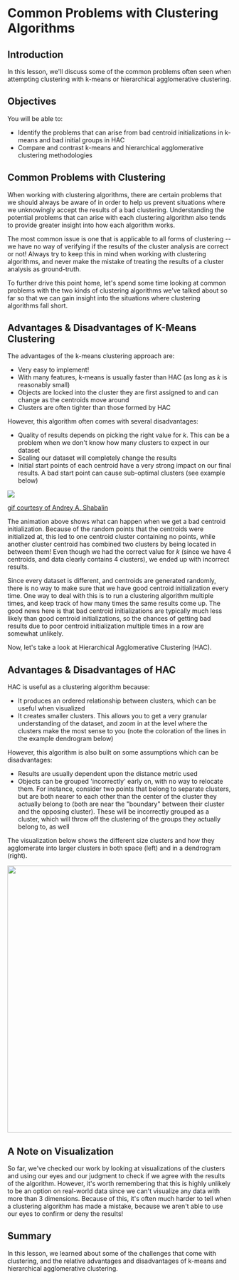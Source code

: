 # Common Problems with Clustering Algorithms

## Introduction

In this lesson, we'll discuss some of the common problems often seen when attempting clustering with k-means or hierarchical agglomerative clustering. 

## Objectives

You will be able to:

- Identify the problems that can arise from bad centroid initializations in k-means and bad initial groups in HAC 
- Compare and contrast k-means and hierarchical agglomerative clustering methodologies 

## Common Problems with Clustering

When working with clustering algorithms, there are certain problems that we should always be aware of in order to help us prevent situations where we unknowingly accept the results of a bad clustering. Understanding the potential problems that can arise with each clustering algorithm also tends to provide greater insight into how each algorithm works. 

The most common issue is one that is applicable to all forms of clustering -- we have no way of verifying if the results of the cluster analysis are correct or not! Always try to keep this in mind when working with clustering algorithms, and never make the mistake of treating the results of a cluster analysis as ground-truth. 

To further drive this point home, let's spend some time looking at common problems with the two kinds of clustering algorithms we've talked about so far so that we can gain insight into the situations where clustering algorithms fall short. 


## Advantages & Disadvantages of K-Means Clustering

The advantages of the k-means clustering approach are:

* Very easy to implement!
* With many features, k-means is usually faster than HAC (as long as $k$ is reasonably small) 
* Objects are locked into the cluster they are first assigned to and can change as the centroids move around 
* Clusters are often tighter than those formed by HAC 

However, this algorithm often comes with several disadvantages:

* Quality of results depends on picking the right value for $k$. This can be a problem when we don't know how many clusters to expect in our dataset 
* Scaling our dataset will completely change the results 
* Initial start points of each centroid have a very strong impact on our final results. A bad start point can cause sub-optimal clusters (see example below)

<img src='images/bad-centroid-start.gif'>

[gif courtesy of Andrey A. Shabalin](http://shabal.in/visuals/kmeans/right.gif)

The animation above shows what can happen when we get a bad centroid initialization. Because of the random points that the centroids were initialized at, this led to one centroid cluster containing no points, while another cluster centroid has combined two clusters by being located in between them!  Even though we had the correct value for $k$ (since we have 4 centroids, and data clearly contains 4 clusters), we ended up with incorrect results. 

Since every dataset is different, and centroids are generated randomly, there is no way to make sure that we have good centroid initialization every time. One way to deal with this is to run a clustering algorithm multiple times, and keep track of how many times the same results come up. The good news here is that bad centroid initializations are typically much less likely than good centroid initializations, so the chances of getting bad results due to poor centroid initialization multiple times in a row are somewhat unlikely. 

Now, let's take a look at Hierarchical Agglomerative Clustering (HAC). 

## Advantages & Disadvantages of HAC

HAC is useful as a clustering algorithm because:

* It produces an ordered relationship between clusters, which can be useful when visualized 
* It creates smaller clusters. This allows you to get a very granular understanding of the dataset, and zoom in at the level where the clusters make the most sense to you (note the coloration of the lines in the example dendrogram below) 

However, this algorithm is also built on some assumptions which can be disadvantages:

* Results are usually dependent upon the distance metric used 
* Objects can be grouped 'incorrectly' early on, with no way to relocate them. For instance, consider two points that belong to separate clusters, but are both nearer to each other than the center of the cluster they actually belong to (both are near the "boundary" between their cluster and the opposing cluster). These will be incorrectly grouped as a cluster, which will throw off the clustering of the groups they actually belong to, as well

The visualization below shows the different size clusters and how they agglomerate into larger clusters in both space (left) and in a dendrogram (right). 

<img src='images/new_bad-hac.png' width='600'>


## A Note on Visualization

So far, we've checked our work by looking at visualizations of the clusters and using our eyes and our judgment to check if we agree with the results of the algorithm. However, it's worth remembering that this is highly unlikely to be an option on real-world data since we can't visualize any data with more than 3 dimensions. Because of this, it's often much harder to tell when a clustering algorithm has made a mistake, because we aren't able to use our eyes to confirm or deny the results!


## Summary

In this lesson, we learned about some of the challenges that come with clustering, and the relative advantages and disadvantages of k-means and hierarchical agglomerative clustering. 
